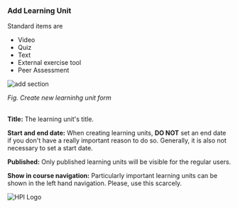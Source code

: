 

### Add Learning Unit
Standard items are   
 - Video 
 - Quiz
 - Text
 - External exercise tool
 - Peer Assessment  
 


![add section](../../../img/05/item_form.png)

*Fig. Create new learninhg unit form*  
<br>


**Title:** The learning unit's title.

**Start and end date:** When creating learning units, **DO NOT** set an end date if you don't have a really important reason to do so. Generally, it is also not necessary to set a start date.

**Published:** Only published learning units will be visible for the regular users.

**Show in course navigation:** Particularly important learning units can be shown in the left hand navigation. Please, use this scarcely.

![HPI Logo](../../../img/HPI_Logo.png)
